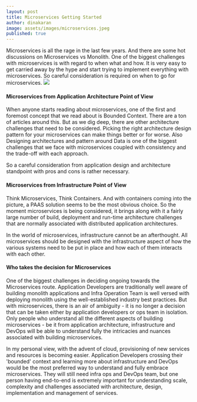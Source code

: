 ```yaml
---
layout: post
title: Microservices Getting Started
author: dinakaran
image: assets/images/microservices.jpeg
published: true
---
```

Microservices is all the rage in the last few years. And there are some hot discussions on Microservices vs Monolith. One of the biggest challenges with microservices is with regard to when what and how. It is very easy to get carried away by the hype and start trying to implement everything with microservices. So careful consideration is required on when to go for microservices.
![]({{site.baseurl}}/https://miro.medium.com/max/1400/1*1hBwhZ--xEVY35z5owT1Qw.jpeg)
#### Microservices from Application Architecture Point of View

When anyone starts reading about microservices, one of the first and foremost concept that we read about is Bounded Context. There are a ton of articles around this. But as we dig deep, there are other architecture challenges that need to be considered. Picking the right architecture design pattern for your microservices can make things better or for worse. Also Designing architectures and pattern around Data is one of the biggest challenges that we face with microservices coupled with consistency and the trade-off with each approach.

So a careful consideration from application design and architecture standpoint with pros and cons is rather necessary. 

#### Microservices from Infrastructure Point of View

Think Microservices, Think Containers. And with containers coming into the picture, a PAAS solution seems to be the most obvious choice. So the moment microservices is being considered, it brings along with it a fairly large number of build, deployment and run-time architecture challenges that are normally associated with distributed application architectures.

In the world of microservices, infrastructure cannot be an afterthought. All microservices should be designed with the infrastructure aspect of how the various systems need to be put in place and how each of them interacts with each other. 

#### Who takes the decision for Microservices 

One of the biggest challenges in deciding ongoing towards the Microservices route. Application Developers are traditionally well aware of building monolith applications and Infra Operation Team is well versed with deploying monolith using the well-established industry best practices. But with microservices, there is an air of ambiguity - it is no longer a decision that can be taken either by application developers or ops team in isolation. Only people who understand all the different aspects of building microservices - be it from application architecture, infrastructure and DevOps will be able to understand fully the intricacies and nuances associated with building microservices.

In my personal view, with the advent of cloud, provisioning of new services and resources is becoming easier. Application Developers crossing their 'bounded' context and learning more about infrastructure and DevOps would be the most preferred way to understand and fully embrace microservices. They will still need infra ops and DevOps team, but one person having end-to-end is extremely important for understanding scale, complexity and challenges associated with architecture, design, implementation and management of services.